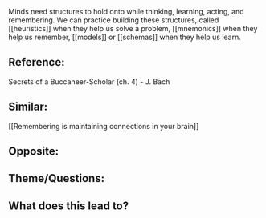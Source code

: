 Minds need structures to hold onto while thinking, learning, acting, and remembering. We can practice building these structures, called [[heuristics]] when they help us solve a problem, [[mnemonics]] when they help us remember, [[models]] or [[schemas]] when they help us learn.

## Reference:
Secrets of a Buccaneer-Scholar (ch. 4) - J. Bach

## Similar:
[[Remembering is maintaining connections in your brain]]

## Opposite:

## Theme/Questions:

## What does this lead to?